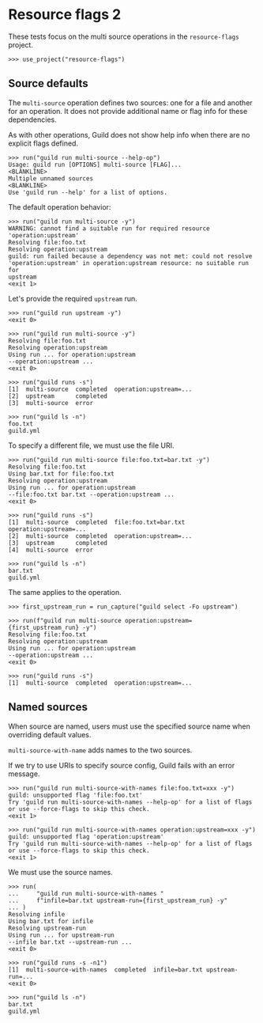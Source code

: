 # Resource flags 2

These tests focus on the multi source operations in the
`resource-flags` project.

    >>> use_project("resource-flags")

## Source defaults

The `multi-source` operation defines two sources: one for a file and
another for an operation. It does not provide additional name or flag
info for these dependencies.

As with other operations, Guild does not show help info when there are
no explicit flags defined.

    >>> run("guild run multi-source --help-op")
    Usage: guild run [OPTIONS] multi-source [FLAG]...
    <BLANKLINE>
    Multiple unnamed sources
    <BLANKLINE>
    Use 'guild run --help' for a list of options.

The default operation behavior:

    >>> run("guild run multi-source -y")
    WARNING: cannot find a suitable run for required resource 'operation:upstream'
    Resolving file:foo.txt
    Resolving operation:upstream
    guild: run failed because a dependency was not met: could not resolve
    'operation:upstream' in operation:upstream resource: no suitable run for
    upstream
    <exit 1>

Let's provide the required `upstream` run.

    >>> run("guild run upstream -y")
    <exit 0>

    >>> run("guild run multi-source -y")
    Resolving file:foo.txt
    Resolving operation:upstream
    Using run ... for operation:upstream
    --operation:upstream ...
    <exit 0>

    >>> run("guild runs -s")
    [1]  multi-source  completed  operation:upstream=...
    [2]  upstream      completed
    [3]  multi-source  error

    >>> run("guild ls -n")
    foo.txt
    guild.yml

To specify a different file, we must use the file URI.

    >>> run("guild run multi-source file:foo.txt=bar.txt -y")
    Resolving file:foo.txt
    Using bar.txt for file:foo.txt
    Resolving operation:upstream
    Using run ... for operation:upstream
    --file:foo.txt bar.txt --operation:upstream ...
    <exit 0>

    >>> run("guild runs -s")
    [1]  multi-source  completed  file:foo.txt=bar.txt operation:upstream=...
    [2]  multi-source  completed  operation:upstream=...
    [3]  upstream      completed
    [4]  multi-source  error

    >>> run("guild ls -n")
    bar.txt
    guild.yml

The same applies to the operation.

    >>> first_upstream_run = run_capture("guild select -Fo upstream")

    >>> run(f"guild run multi-source operation:upstream={first_upstream_run} -y")
    Resolving file:foo.txt
    Resolving operation:upstream
    Using run ... for operation:upstream
    --operation:upstream ...
    <exit 0>

    >>> run("guild runs -s")
    [1]  multi-source  completed  operation:upstream=...

## Named sources

When source are named, users must use the specified source name when
overriding default values.

`multi-source-with-name` adds names to the two sources.

If we try to use URIs to specify source config, Guild fails with an
error message.

    >>> run("guild run multi-source-with-names file:foo.txt=xxx -y")
    guild: unsupported flag 'file:foo.txt'
    Try 'guild run multi-source-with-names --help-op' for a list of flags
    or use --force-flags to skip this check.
    <exit 1>

    >>> run("guild run multi-source-with-names operation:upstream=xxx -y")
    guild: unsupported flag 'operation:upstream'
    Try 'guild run multi-source-with-names --help-op' for a list of flags
    or use --force-flags to skip this check.
    <exit 1>

We must use the source names.

    >>> run(
    ...     "guild run multi-source-with-names "
    ...     f"infile=bar.txt upstream-run={first_upstream_run} -y"
    ... )
    Resolving infile
    Using bar.txt for infile
    Resolving upstream-run
    Using run ... for upstream-run
    --infile bar.txt --upstream-run ...
    <exit 0>

    >>> run("guild runs -s -n1")
    [1]  multi-source-with-names  completed  infile=bar.txt upstream-run=...
    <exit 0>

    >>> run("guild ls -n")
    bar.txt
    guild.yml
